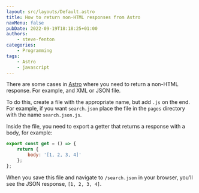 ```yaml
---
layout: src/layouts/Default.astro
title: How to return non-HTML responses from Astro
navMenu: false
pubDate: 2022-09-19T18:18:25+01:00
authors:
    - steve-fenton
categories:
    - Programming
tags:
    - Astro
    - javascript
---
```


There are some cases in [Astro](https://astro.build) where you need to return a non-HTML response. For example, and XML or JSON file.

To do this, create a file with the appropriate name, but add `.js` on the end. For example, if you want `search.json` place the file in the `pages` directory with the name `search.json.js`.

Inside the file, you need to export a getter that returns a response with a body, for example:

```javascript
export const get = () => {
    return {
        body: '[1, 2, 3, 4]'
    };
};
```
When you save this file and navigate to `/search.json` in your browser, you’ll see the JSON response, `[1, 2, 3, 4]`.